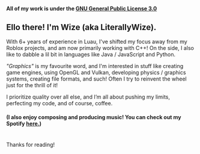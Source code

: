 #### All of my work is under the [GNU General Public License 3.0](https://www.gnu.org/licenses/gpl-3.0.en.html)
## Ello there! I'm Wize (aka LiterallyWize).

With 6+ years of experience in Luau, I've shifted my focus away from my Roblox projects, and am now primarily working with C++! On the side, I also like to dabble a lil bit in languages like Java / JavaScript and Python.

_"Graphics"_ is my favourite word, and I'm interested in stuff like creating game engines, using OpenGL and Vulkan, developing physics / graphics systems, creating file formats, and such! 
Often I try to reinvent the wheel just for the thrill of it!

I prioritize quality over all else, and I’m all about pushing my limits, perfecting my code, and of course, coffee.

#### (I also enjoy composing and producing music! You can check out my Spotify [here.](https://open.spotify.com/artist/3b3SM98HFVmOcE46DSgGwQ?si=012ddd67f52d4c43))
# 
Thanks for reading!
